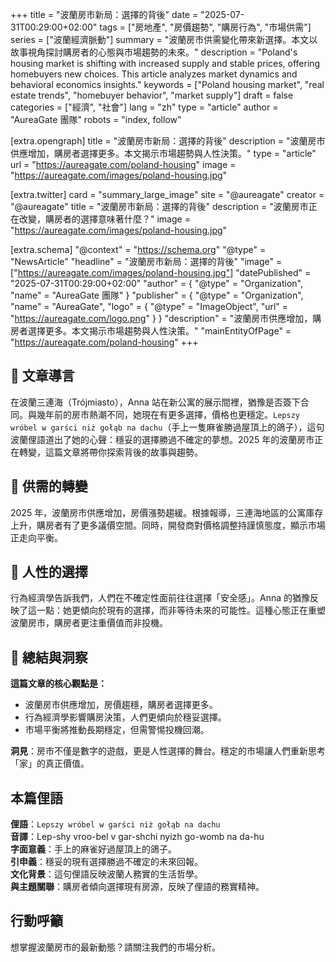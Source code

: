 +++
title = "波蘭房市新局：選擇的背後"
date = "2025-07-31T00:29:00+02:00"
tags = ["房地產", "房價趨勢", "購房行為", "市場供需"]
series = ["波蘭經濟脈動"]
summary = "波蘭房市供需變化帶來新選擇。本文以故事視角探討購房者的心態與市場趨勢的未來。"
description = "Poland's housing market is shifting with increased supply and stable prices, offering homebuyers new choices. This article analyzes market dynamics and behavioral economics insights."
keywords = ["Poland housing market", "real estate trends", "homebuyer behavior", "market supply"]
draft = false
categories = ["經濟", "社會"]
lang = "zh"
type = "article"
author = "AureaGate 團隊"
robots = "index, follow"

[extra.opengraph]
title = "波蘭房市新局：選擇的背後"
description = "波蘭房市供應增加，購房者選擇更多。本文揭示市場趨勢與人性決策。"
type = "article"
url = "https://aureagate.com/poland-housing"
image = "https://aureagate.com/images/poland-housing.jpg"

[extra.twitter]
card = "summary_large_image"
site = "@aureagate"
creator = "@aureagate"
title = "波蘭房市新局：選擇的背後"
description = "波蘭房市正在改變，購房者的選擇意味著什麼？"
image = "https://aureagate.com/images/poland-housing.jpg"

[extra.schema]
"@context" = "https://schema.org"
"@type" = "NewsArticle"
"headline" = "波蘭房市新局：選擇的背後"
"image" = ["https://aureagate.com/images/poland-housing.jpg"]
"datePublished" = "2025-07-31T00:29:00+02:00"
"author" = { "@type" = "Organization", "name" = "AureaGate 團隊" }
"publisher" = { "@type" = "Organization", "name" = "AureaGate", "logo" = { "@type" = "ImageObject", "url" = "https://aureagate.com/logo.png" } }
"description" = "波蘭房市供應增加，購房者選擇更多。本文揭示市場趨勢與人性決策。"
"mainEntityOfPage" = "https://aureagate.com/poland-housing"
+++


## 🧭 文章導言

在波蘭三連海（Trójmiasto），Anna 站在新公寓的展示間裡，猶豫是否簽下合同。與幾年前的房市熱潮不同，她現在有更多選擇，價格也更穩定。`Lepszy wróbel w garści niż gołąb na dachu`（手上一隻麻雀勝過屋頂上的鴿子），這句波蘭俚語道出了她的心聲：穩妥的選擇勝過不確定的夢想。2025 年的波蘭房市正在轉變，這篇文章將帶你探索背後的故事與趨勢。

## 📌 供需的轉變

2025 年，波蘭房市供應增加，房價漲勢趨緩。根據報導，三連海地區的公寓庫存上升，購房者有了更多議價空間。同時，開發商對價格調整持謹慎態度，顯示市場正走向平衡。

## 📌 人性的選擇

行為經濟學告訴我們，人們在不確定性面前往往選擇「安全感」。Anna 的猶豫反映了這一點：她更傾向於現有的選擇，而非等待未來的可能性。這種心態正在重塑波蘭房市，購房者更注重價值而非投機。

## 💬 總結與洞察

**這篇文章的核心觀點是：**

- 波蘭房市供應增加，房價趨穩，購房者選擇更多。
- 行為經濟學影響購房決策，人們更傾向於穩妥選擇。
- 市場平衡將推動長期穩定，但需警惕投機回潮。

**洞見**：房市不僅是數字的遊戲，更是人性選擇的舞台。穩定的市場讓人們重新思考「家」的真正價值。

## 本篇俚語

**俚語**：`Lepszy wróbel w garści niż gołąb na dachu`  
**音譯**：Lep-shy vroo-bel v gar-shchi nyizh go-womb na da-hu  
**字面意義**：手上的麻雀好過屋頂上的鴿子。  
**引申義**：穩妥的現有選擇勝過不確定的未來回報。  
**文化背景**：這句俚語反映波蘭人務實的生活哲學。  
**與主題關聯**：購房者傾向選擇現有房源，反映了俚語的務實精神。

## 行動呼籲

想掌握波蘭房市的最新動態？請關注我們的市場分析。